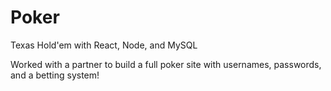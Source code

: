 # Poker
Texas Hold'em with React, Node, and MySQL

Worked with a partner to build a full poker site with usernames, passwords, and a betting system!
